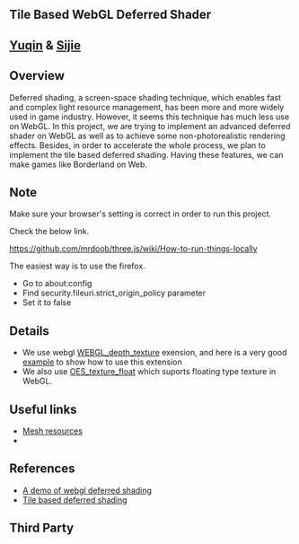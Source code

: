 Tile Based WebGL Deferred Shader
----------------------------------------
[Yuqin](https://github.com/yuqinshao) & [Sijie](https://github.com/tiansijie)
-------------------------------------------------------------------------------

Overview
--------------------------------------------
Deferred shading, a screen-space shading technique, which enables fast and complex light resource management, has been more and more widely used in game industry. However, it seems this technique has much less use on WebGL.
In this project, we are trying to implement an advanced deferred shader on WebGL as well as to achieve some non-photorealistic rendering effects. Besides, in order to accelerate the whole process, we plan to implement the tile based deferred shading. Having these features, we can make games like Borderland on Web.


Note
-------------------------------------------
Make sure your browser's setting is correct in order to run this project.

Check the below link.

https://github.com/mrdoob/three.js/wiki/How-to-run-things-locally 

The easiest way is to use the firefox.
* Go to about:config
* Find security.fileuri.strict_origin_policy parameter
* Set it to false


Details
---------------------------------------------------------------
* We use webgl [WEBGL_depth_texture](http://www.khronos.org/registry/webgl/extensions/WEBGL_depth_texture/) exension, and here is a very good [example](http://blog.tojicode.com/2012/07/using-webgldepthtexture.html) to show how to use this extension 
* We also use [OES_texture_float](http://www.khronos.org/registry/webgl/extensions/OES_texture_float/) which suports floating type texture in WebGL.

Useful links
----------------------------
* [Mesh resources](http://graphics.cs.williams.edu/data/meshes.xml)
* 

References
---------------------------------------------------------------
* [A demo of webgl deferred shading](http://codeflow.org/entries/2012/aug/25/webgl-deferred-irradiance-volumes/#!)
* [Tile based deferred shading](http://bps10.idav.ucdavis.edu/talks/12-lauritzen_DeferredShading_BPS_SIGGRAPH2010_Notes.pdf) 


Third Party
-------------------------------------------------



